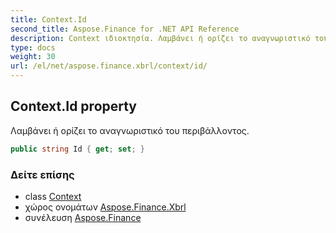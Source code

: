 ```yaml
---
title: Context.Id
second_title: Aspose.Finance for .NET API Reference
description: Context ιδιοκτησία. Λαμβάνει ή ορίζει το αναγνωριστικό του περιβάλλοντος.
type: docs
weight: 30
url: /el/net/aspose.finance.xbrl/context/id/
---
```

## Context.Id property

Λαμβάνει ή ορίζει το αναγνωριστικό του περιβάλλοντος.

```csharp
public string Id { get; set; }
```

### Δείτε επίσης

* class [Context](../)
* χώρος ονομάτων [Aspose.Finance.Xbrl](../../context/)
* συνέλευση [Aspose.Finance](../../../)



